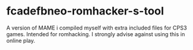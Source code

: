 # fcadefbneo-romhacker-s-tool
A version of MAME i compiled myself with extra included files for CPS3 games. Intended for romhacking. I strongly advise against using this in online play.
